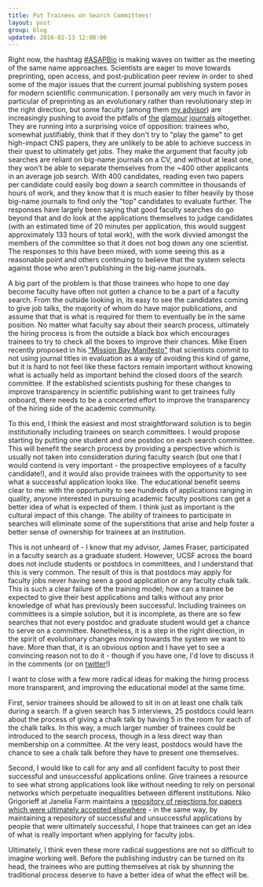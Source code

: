 ```yaml
---
title: Put Trainees on Search Committees!
layout: post
group: blog
updated: 2016-02-13 12:00:00
---
```


Right now, the hashtag [#ASAPBio](https://twitter.com/hashtag/ASAPBio) is making waves on twitter as the meeting of the same name approaches. 
Scientists are eager to move towards preprinting, open access, and post-publication peer review in order to shed some of the major issues that the current journal publishing system poses for modern scientific communication. 
I personally am very much in favor in particular of preprinting as an evolutionary rather than revolutionary step in the right direction, but some faculty (among them [my advisor](https://twitter.com/fraser_lab)) are increasingly pushing to avoid the pitfalls of [the](http://www.nature.com/index.html) [glamour](http://www.cell.com/) [journals](http://science.sciencemag.org/) altogether. 
They are running into a surprising voice of opposition: trainees who, somewhat justifiably, think that if they don't try to "play the game" to get high-impact CNS papers, they are unlikely to be able to achieve success in their quest to ultimately get jobs.
They make the argument that faculty job searches are reliant on big-name journals on a CV, and without at least one, they won't be able to separate themselves from the ~400 other applicants in an average job search. 
With 400 candidates, reading even two papers per candidate could easily bog down a search committee in thousands of hours of work, and they know that it is much easier to filter heavily by those big-name journals to find only the "top" candidates to evaluate further.
The responses have largely been saying that good faculty searches do go beyond that and do look at the applications themselves to judge candidates (with an estimated time of 20 minutes per application, this would suggest approximately 133 hours of total work), with the work divvied amongst the members of the committee so that it does not bog down any one scientist.
The responses to this have been mixed, with some seeing this as a reasonable point and others continuing to believe that the system selects against those who aren't publishing in the big-name journals.

A big part of the problem is that those trainees who hope to one day become faculty have often not gotten a chance to be a part of a faculty search.
From the outside looking in, its easy to see the candidates coming to give job talks, the majority of whom do have major publications, and assume that that is what is required for them to eventually be in the same position.
No matter what faculty say about their search process, ultimately the hiring process is from the outside a black box which encourages trainees to try to check all the boxes to improve their chances.
Mike Eisen recently proposed in his ["Mission Bay Manifesto"](http://www.michaeleisen.org/blog/?p=1760) that scientists commit to not using journal titles in evaluation as a way of avoiding this kind of game, but it is hard to not feel like these factors remain important without knowing what is actually held as important behind the closed doors of the search committee.
If the established scientists pushing for these changes to improve transparency in scientific publishing want to get trainees fully onboard, there needs to be a concerted effort to improve the transparency of the hiring side of the academic community.

To this end, I think the easiest and most straightforward solution is to begin institutionally including trainees on search committees. 
I would propose starting by putting one student and one postdoc on each search committee. 
This will benefit the search process by providing a perspective which is usually not taken into consideration during faculty search (but one that I would contend is very important - the prospective employees of a faculty candidate!), and it would also provide trainees with the opportunity to see what a successful application looks like.
The educational benefit seems clear to me: with the opportunity to see hundreds of applications ranging in quality, anyone interested in pursuing academic faculty positions can get a better idea of what is expected of them.
I think just as important is the cultural impact of this change.
The ability of trainees to participate in searches will eliminate some of the superstitions that arise and help foster a better sense of ownership for trainees at an institution.

This is not unheard of - I know that my advisor, James Fraser, participated in a faculty search as a graduate student. 
However, UCSF across the board does not include students or postdocs in committees, and I understand that this is very common. 
The result of this is that postdocs may apply for faculty jobs never having seen a good application or any faculty chalk talk. 
This is such a clear failure of the training model; how can a trainee be expected to give their best applications and talks without any prior knowledge of what has previously been successful. 
Including trainees on committees is a simple solution, but it is incomplete, as there are so few searches that not every postdoc and graduate student would get a chance to serve on a committee. 
Nonetheless, it is a step in the right direction, in the spirit of evolutionary changes moving towards the system we want to have.
More than that, it is an obvious option and I have yet to see a convincing reason not to do it - though if you have one, I'd love to discuss it in the comments (or on [twitter](twitter.com/benjaminbarad)!)

I want to close with a few more radical ideas for making the hiring process more transparent, and improving the educational model at the same time. 

First, senior trainees should be allowed to sit in on at least one chalk talk during a search. 
If a given search has 5 interviews, 25 postdocs could learn about the process of giving a chalk talk by having 5 in the room for each of the chalk talks.
In this way, a much larger number of trainees could be introduced to the search process, though in a less direct way than membership on a committee.
At the very least, postdocs would have the chance to see a chalk talk before they have to present one themselves.

Second, I would like to call for any and all confident faculty to post their successful and unsuccessful applications online. 
Give trainees a resource to see what strong applications look like without needing to rely on personal networks which perpetuate inequalities between different institutions.
Niko Grigorieff at Janelia Farm maintains a [repository of rejections for papers which were ultimately accepted elsewhere](http://grigoriefflab.janelia.org/rejections) - in the same way, by maintaining a repository of successful and unsuccessful applications by people that were ultimately successful, I hope that trainees can get an idea of what is really important when applying for faculty jobs.

Ultimately, I think even these more radical suggestions are not so difficult to imagine working well. 
Before the publishing industry can be turned on its head, the trainees who are putting themselves at risk by shunning the traditional process deserve to have a better idea of what the effect will be.

